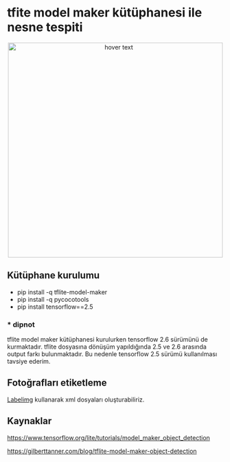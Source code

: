# tfite model maker kütüphanesi ile nesne tespiti

<p align="center">
  <img src="https://raw.githubusercontent.com/mecitsezginn/object_detection_with_tflite_model_maker/main/img.jpg" width="500" title="hover text">
</p>

## Kütüphane kurulumu
- pip install -q tflite-model-maker
- pip install -q pycocotools
- pip install tensorflow==2.5

### * dipnot
tflite model maker kütüphanesi kurulurken tensorflow 2.6 sürümünü de kurmaktadır. tflite dosyasına dönüşüm yapıldığında 2.5 ve 2.6 arasında 
output farkı bulunmaktadır. Bu nedenle tensorflow 2.5 sürümü kullanılması tavsiye ederim.

## Fotoğrafları etiketleme
[Labelimg](https://github.com/tzutalin/labelImg) kullanarak xml dosyaları oluşturabiliriz.


## Kaynaklar
https://www.tensorflow.org/lite/tutorials/model_maker_object_detection

https://gilberttanner.com/blog/tflite-model-maker-object-detection

